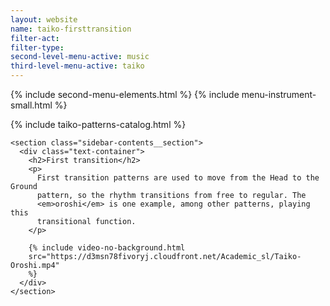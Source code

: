 ```yaml
---
layout: website
name: taiko-firsttransition
filter-act:
filter-type:
second-level-menu-active: music
third-level-menu-active: taiko
---
```


{% include second-menu-elements.html %} {% include menu-instrument-small.html %}

<main class="page-content">
  <div class="wrapper sidebar-contents">
    <aside class="sidebar-contents__table">
      {% include taiko-patterns-catalog.html %}
    </aside>

    <section class="sidebar-contents__section">
      <div class="text-container">
        <h2>First transition</h2>
        <p>
          First transition patterns are used to move from the Head to the Ground
          pattern, so the rhythm transitions from free to regular. The
          <em>oroshi</em> is one example, among other patterns, playing this
          transitional function.
        </p>

        {% include video-no-background.html
        src="https://d3msn78fivoryj.cloudfront.net/Academic_sl/Taiko-Oroshi.mp4"
        %}
      </div>
    </section>
  </div>
</main>

